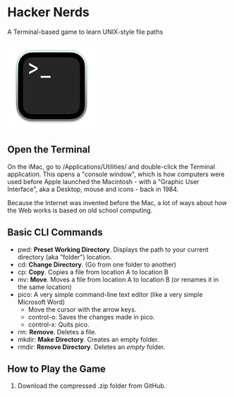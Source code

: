 # Hacker Nerds
A Terminal-based game to learn UNIX-style file paths

![Terminal](tutorial-assets/images/terminal-small.png "macos terminal")

## Open the Terminal
On the iMac, go to /Applications/Utilities/ and double-click the Terminal application. This opens a "console window", which is how computers were used before Apple launched the Macintosh - with a "Graphic User Interface", aka a Desktop, mouse and icons - back in 1984.

Because the Internet was invented before the Mac, a lot of ways about how the Web works is based on old school computing. 

## Basic CLI Commands
- pwd: **Preset Working Directory**. Displays the path to your current directory (aka "folder") location.
- cd: **Change Directory**. (Go from one folder to another)
- cp: **Copy**. Copies a file from location A to location B
- mv: **Move**. Moves a file from location A to location B (or renames it in the same location)
- pico: A very simple command-line text editor (like a very simple Microsoft Word)
    - Move the cursor with the arrow keys.
    - control-o: Saves the changes made in pico.
    - control-x: Quits pico.
- rm: **Remove**. Deletes a file.
- mkdir: **Make Directory**. Creates an empty folder.
- rmdir: **Remove Directory**. Deletes an *empty* folder.

## How to Play the Game

1. Download the compressed .zip folder from GitHub.